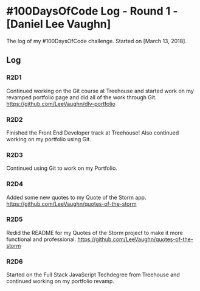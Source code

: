 # #100DaysOfCode Log - Round 1 - [Daniel Lee Vaughn]

The log of my #100DaysOfCode challenge. Started on [March 13, 2018].

## Log

### R2D1 
Continued working on the Git course at Treehouse and started work on my revamped portfolio page and did all of the work through Git. https://github.com/LeeVaughn/dlv-portfolio

### R2D2
Finished the Front End Developer track at Treehouse! Also continued working on my portfolio using Git.

### R2D3
Continued using Git to work on my Portfolio.

### R2D4
Added some new quotes to my Quote of the Storm app. https://github.com/LeeVaughn/quotes-of-the-storm

### R2D5
Redid the README for my Quotes of the Storm project to make it more functional and professional. https://github.com/LeeVaughn/quotes-of-the-storm

### R2D6
Started on the Full Stack JavaScript Techdegree from Treehouse and continued working on my portfolio revamp.
